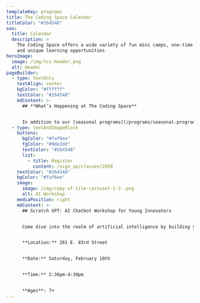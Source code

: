 ```yaml
---
templateKey: programs
title: The Coding Space Calendar
titleColor: "#264548"
seo:
  title: Calendar
  description: >
    The Coding Space offers a wide variety of fun mini camps, one-time events,
    and unique learning opportunities
heroImage:
  image: /img/tcs-header.png
  alt: Header
pageBuilder:
  - type: textOnly
    textAlign: center
    bgColor: "#ffffff"
    textColor: "#264548"
    mdContent: >-
      ## **What’s Happening at The Coding Space**


      In addition to our [seasonal programs](/programs/seasonal-programs), The Coding Space offers a wide variety of fun and educational camps, workshops, and special events. See what’s coming up and how your child can get involved.
  - type: textAndImageBlock
    buttons:
      bgColor: "#faf6ee"
      fgColor: "#9de2dd"
      textColor: "#264548"
      list:
        - title: Register
          content: /sign_up/classes/2850
    textColor: "#264548"
    bgColor: "#faf6ee"
    image:
      image: /img/copy-of-tile-carousel-1-2-.png
      alt: AI Workshop
    mediaPosition: right
    mdContent: >-
      ## Scratch GPT: AI Chatbot Workshop for Young Innovators


      Come dive into the realm of artificial intelligence by building your very own chatbot! We'll show your child how using Scratch and the magic of Natural Language Processing (NLP). Who knows, their chatbot might just become the talk of the digital town! 🚀🤖💬


      **L﻿ocation:** 201 E. 83rd Street


      **D﻿ate:** Saturday, February 10th


      **Time:** 2:30pm-4:30pm


      **A﻿ges**: 7+
---
```

